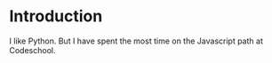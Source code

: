 Introduction
============

I like Python. But I have spent the most time on the Javascript path at Codeschool.